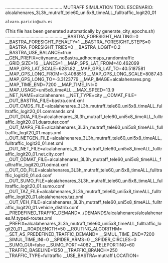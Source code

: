 .............................................
    MUTRAFF SIMULATION TOOL
    ESCENARIO: alcalahenares_3L3h_mutraff_tele60_uni5x8_timeALL_fulltraffic_logit20_01

    alvaro.paricio@uah.es
(This file has been generated automatically by generate_city_epochs.sh)
.............................................
__BASTRA_FORESIGHT_HALTING=0
__BASTRA_FORESIGHT_PENALTY=1
__BASTRA_FORESIGHT_STEPS=0
__BASTRA_FORESIGHT_TRIES=0
__BASTRA_LOGIT=0.2
__BASTRA_USE_BALANCE=true
__GEN_PREFIX=cityname_noBastra_adhocmaps_randomtraffic
__GRID_SIZE=16
__LANES=1
__MAP_GPS_LAT_FROM=40.462099
__MAP_GPS_LAT_SCALE=6281.82
__MAP_GPS_LAT_TO=40.5187581
__MAP_GPS_LONG_FROM=-3.4088516
__MAP_GPS_LONG_SCALE=8087.43
__MAP_GPS_LONG_TO=-3.3123779
__MAP_IMAGE=alcalahenares.png
__MAP_TIME_END=7200
__MAP_TIME_INI=0
__MAP_USAGE=uni5x8_timeALL
__MAX_SPEED=13.9
__NET_NAME=alcalahenares
__NET_TYPE=city
__ODMAT_FILE=
__OUT_BASTRA_FILE=bastra.conf.xml
__OUT_CMDS_FILE=alcalahenares_3L3h_mutraff_tele60_uni5x8_timeALL_fulltraffic_logit20_01.commands.xml
__OUT_DUA_FILE=alcalahenares_3L3h_mutraff_tele60_uni5x8_timeALL_fulltraffic_logit20_01.duarouter.conf
__OUT_MAPS_FILE=alcalahenares_3L3h_mutraff_tele60_uni5x8_timeALL_fulltraffic_logit20_01.maps.xml
__OUT_NETGEN_FILE=alcalahenares_3L3h_mutraff_tele60_uni5x8_timeALL_fulltraffic_logit20_01.net.xml
__OUT_NET_FILE=alcalahenares_3L3h_mutraff_tele60_uni5x8_timeALL_fulltraffic_logit20_01.net.city.conf
__OUT_ODMAT_FILE=alcalahenares_3L3h_mutraff_tele60_uni5x8_timeALL_fulltraffic_logit20_01.odmat.xml
__OUT_OD_FILE=alcalahenares_3L3h_mutraff_tele60_uni5x8_timeALL_fulltraffic_logit20_01.od.conf
__OUT_SUMO_FILE=alcalahenares_3L3h_mutraff_tele60_uni5x8_timeALL_fulltraffic_logit20_01.sumo.conf
__OUT_TAZ_FILE=alcalahenares_3L3h_mutraff_tele60_uni5x8_timeALL_fulltraffic_logit20_01.alcalahenares.taz.xml
__OUT_VEH_FILE=alcalahenares_3L3h_mutraff_tele60_uni5x8_timeALL_fulltraffic_logit20_01.vehicle_distrib.conf
__PREDEFINED_TRAFFIC_DEMAND=../DEMANDS/alcalahenares/alcalahenares.M.typed-routes.xml
__PREFIX=alcalahenares_3L3h_mutraff_tele60_uni5x8_timeALL_fulltraffic_logit20_01
__ROADLENGTH=50
__ROUTING_ALGORITHM=
__SET_AS_PREDEFINED_TRAFFIC_DEMAND=
__SIMUL_TIME_END=7200
__SIMUL_TIME_INI=0
__SPIDER_ARMS=0
__SPIDER_CIRCLES=0
__SUMO_GUI=false
__SUMO_PORT=4082
__TELEPORTING=60
__TRAFFIC_BASELINE=1250
__TRAFFIC_BRANCH=250
__TRAFFIC_TYPE=fulltraffic
__USE_BASTRA=mutraff
LOCATION=    <location netOffset="-465343.12,-4479111.07" convBoundary="0.00,0.00,8087.43,6281.82" origBoundary="-3.408842,40.462103,-3.312420,40.518754" projParameter="+proj=utm +zone=30 +ellps=WGS84 +datum=WGS84 +units=m +no_defs"/>
